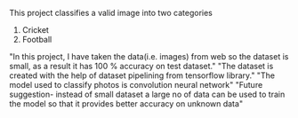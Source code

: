 This project classifies a valid image into two categories
1. Cricket
2. Football

"In this project, I have taken the data(i.e. images) from web so the dataset is small, as a result it has 100 % accuracy on test dataset."
"The dataset is created with the help of dataset pipelining from tensorflow library."
"The model used to classify photos is convolution neural network"
"Future suggestion- instead of small dataset a large no of data can be used to train the model so that it provides better accuracy on unknown data"
